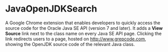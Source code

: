 # JavaOpenJDKSearch
A Google Chrome extension that enables developers to quickly access the source code for the Oracle Java SE API (version 7 and later). 
It adds a **View Source** link next to the class name on every Java SE API page. Clicking the link redirects users to a page, hosted on http://www.grepcode.com, showing the OpenJDK source code of the relevant Java class.
